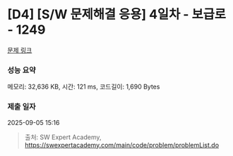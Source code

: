 # [D4] [S/W 문제해결 응용] 4일차 - 보급로 - 1249 

[문제 링크](https://swexpertacademy.com/main/code/problem/problemDetail.do?contestProbId=AV15QRX6APsCFAYD) 

### 성능 요약

메모리: 32,636 KB, 시간: 121 ms, 코드길이: 1,690 Bytes

### 제출 일자

2025-09-05 15:16



> 출처: SW Expert Academy, https://swexpertacademy.com/main/code/problem/problemList.do